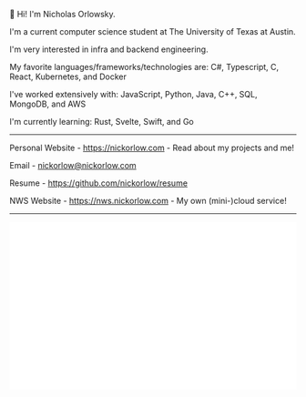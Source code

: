 👋 Hi! I'm Nicholas Orlowsky.

I'm a current computer science student at The University of Texas at Austin.

I'm very interested in infra and backend engineering.

My favorite languages/frameworks/technologies are: C#, Typescript, C,  React, Kubernetes, and Docker

I've worked extensively with: JavaScript, Python, Java, C++, SQL, MongoDB, and AWS

I'm currently learning: Rust, Svelte, Swift, and Go

---

Personal Website  - https://nickorlow.com - Read about my projects and me!

Email             - [nickorlow@nickorlow.com](mailto:nickorlow@nickorlow.com)

Resume            - https://github.com/nickorlow/resume

NWS Website       - https://nws.nickorlow.com - My own (mini-)cloud service!

---
![Github Statistics](https://raw.githubusercontent.com/nickorlow/github-stats/master/generated/overview.svg)

